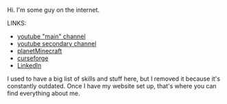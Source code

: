 Hi. I'm some guy on the internet.

LINKS:
- [youtube "main" channel](https://www.youtube.com/channel/UC8rG7eIxH-Y0B0Jca0b_98Q)
- [youtube secondary channel](https://www.youtube.com/@bluebeard5447)
- [planetMinecraft](https://www.planetminecraft.com/member/bluesillybeard/)
- [curseforge](https://www.curseforge.com/members/bluesillybeard/projects)
- [LinkedIn](https://www.linkedin.com/in/hayden-rasmussen-06125b287)

I used to have a big list of skills and stuff here, but I removed it because it's constantly outdated.
Once I have my website set up, that's where you can find everything about me.
